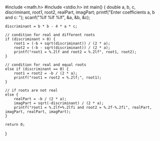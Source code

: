  
#include <math.h>
#include <stdio.h>
int main() {
    double a, b, c, discriminant, root1, root2, realPart, imagPart;
    printf("Enter coefficients a, b and c: ");
    scanf("%lf %lf %lf", &a, &b, &c);

    discriminant = b * b - 4 * a * c;

    // condition for real and different roots
    if (discriminant > 0) {
        root1 = (-b + sqrt(discriminant)) / (2 * a);
        root2 = (-b - sqrt(discriminant)) / (2 * a);
        printf("root1 = %.2lf and root2 = %.2lf", root1, root2);
    }

    // condition for real and equal roots
    else if (discriminant == 0) {
        root1 = root2 = -b / (2 * a);
        printf("root1 = root2 = %.2lf;", root1);
    }

    // if roots are not real
    else {
        realPart = -b / (2 * a);
        imagPart = sqrt(-discriminant) / (2 * a);
        printf("root1 = %.2lf+%.2lfi and root2 = %.2f-%.2fi", realPart, imagPart, realPart, imagPart);
    }

    return 0;
} 
